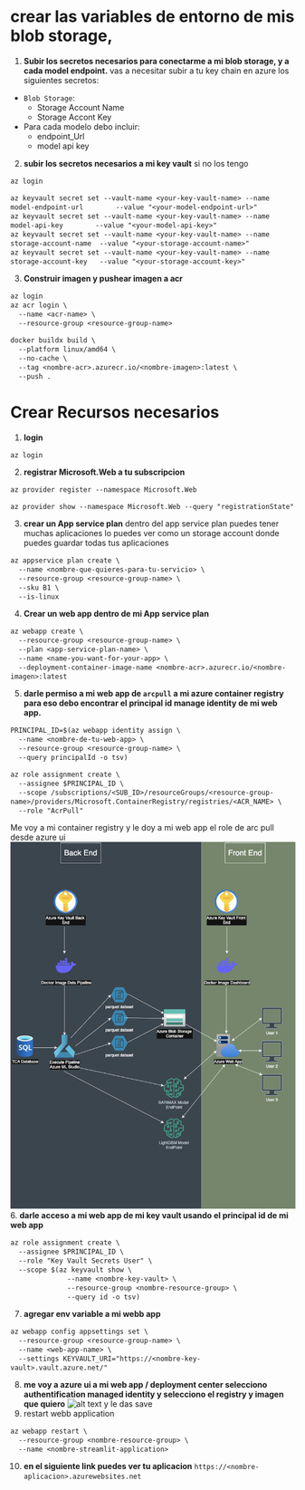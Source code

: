 # crear las variables de entorno de mis blob storage, 

1. **Subir los secretos necesarios para conectarme a mi blob storage, y a cada model endpoint.**
vas a necesitar subir a tu key chain en azure los siguientes secretos:
- `Blob Storage`:
    - Storage Account Name
    - Storage Accont Key
- Para cada modelo debo incluir:
    - endpoint_Url
    - model api key

2. **subir los secretos necesarios a mi key vault** si no los tengo 
```
az login
```
```
az keyvault secret set --vault-name <your-key-vault-name> --name model-endpoint-url        --value "<your-model-endpoint-url>"
az keyvault secret set --vault-name <your-key-vault-name> --name model-api-key        --value "<your-model-api-key>"
az keyvault secret set --vault-name <your-key-vault-name> --name storage-account-name  --value "<your-storage-account-name>"
az keyvault secret set --vault-name <your-key-vault-name> --name storage-account-key   --value "<your-storage-account-key>"
```


3. **Construir imagen y pushear imagen a acr**
```
az login
az acr login \
  --name <acr-name> \
  --resource-group <resource-group-name>
```

```
docker buildx build \
  --platform linux/amd64 \
  --no-cache \
  --tag <nombre-acr>.azurecr.io/<nombre-imagen>:latest \
  --push .
```

# Crear Recursos necesarios
1. **login**
```
az login
```
2. **registrar Microsoft.Web a tu subscripcion**
```
az provider register --namespace Microsoft.Web

```
```
az provider show --namespace Microsoft.Web --query "registrationState"

```
3. **crear un App service plan**
dentro del app service plan puedes tener muchas aplicaciones lo puedes ver como un storage account donde puedes guardar todas tus aplicaciones
```
az appservice plan create \
  --name <nombre-que-quieres-para-tu-servicio> \
  --resource-group <resource-group-name> \
  --sku B1 \
  --is-linux

```

4. **Crear un web app dentro de mi App service plan**
```
az webapp create \
  --resource-group <resource-group-name> \
  --plan <app-service-plan-name> \
  --name <name-you-want-for-your-app> \
  --deployment-container-image-name <nombre-acr>.azurecr.io/<nombre-imagen>:latest

```

5. **darle permiso a mi web app de `arcpull` a mi azure container registry para eso debo encontrar el principal id manage identity de mi web app.**
```
PRINCIPAL_ID=$(az webapp identity assign \
  --name <nombre-de-tu-web-app> \
  --resource-group <resource-group-name> \
  --query principalId -o tsv)
```
```
az role assignment create \
  --assignee $PRINCIPAL_ID \
  --scope /subscriptions/<SUB_ID>/resourceGroups/<resource-group-name>/providers/Microsoft.ContainerRegistry/registries/<ACR_NAME> \
  --role "AcrPull"
```
Me  voy a mi container registry y le doy a mi web app el role de arc pull desde azure ui
![alt text](image.png)
6. **darle acceso a mi web app de mi key vault usando el principal id de mi web app**
```
az role assignment create \
  --assignee $PRINCIPAL_ID \
  --role "Key Vault Secrets User" \
  --scope $(az keyvault show \                                               
              --name <nombre-key-vault> \
              --resource-group <nombre-resource-group> \
              --query id -o tsv)
```

7. **agregar env variable a mi webb app**

```
az webapp config appsettings set \
  --resource-group <resource-group-name> \
  --name <web-app-name> \
  --settings KEYVAULT_URI="https://<nombre-key-vault>.vault.azure.net/"

```
8. **me voy a azure ui a mi web app / deployment center selecciono authentification managed identity y selecciono el registry y imagen que quiero**
![alt text](dash.png)
y le das save
9. restart webb application
```
az webapp restart \
  --resource-group <nombre-resource-group> \
  --name <nombre-streamlit-application>

```

10. **en el siguiente link puedes ver tu aplicacion**
`https://<nombre-aplicacion>.azurewebsites.net`


